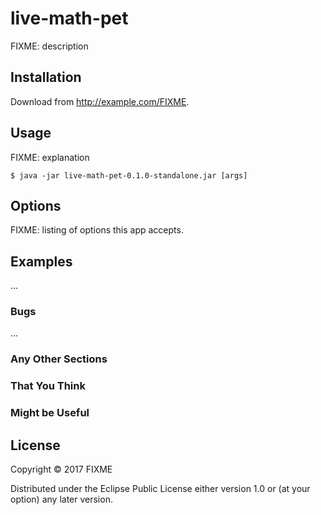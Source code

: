 # live-math-pet

FIXME: description

## Installation

Download from http://example.com/FIXME.

## Usage

FIXME: explanation

    $ java -jar live-math-pet-0.1.0-standalone.jar [args]

## Options

FIXME: listing of options this app accepts.

## Examples

...

### Bugs

...

### Any Other Sections
### That You Think
### Might be Useful

## License

Copyright © 2017 FIXME

Distributed under the Eclipse Public License either version 1.0 or (at
your option) any later version.
